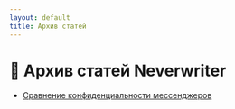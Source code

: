 ```yaml
---
layout: default
title: Архив статей
---
```


# 🧠 Архив статей Neverwriter

- [Сравнение конфиденциальности мессенджеров](articles/messengers-privacy.md)
